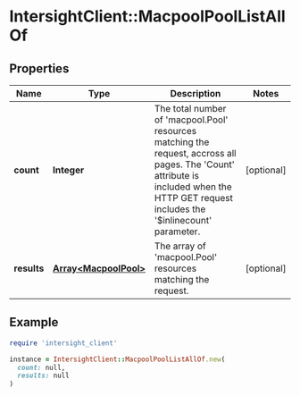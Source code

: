 # IntersightClient::MacpoolPoolListAllOf

## Properties

| Name | Type | Description | Notes |
| ---- | ---- | ----------- | ----- |
| **count** | **Integer** | The total number of &#39;macpool.Pool&#39; resources matching the request, accross all pages. The &#39;Count&#39; attribute is included when the HTTP GET request includes the &#39;$inlinecount&#39; parameter. | [optional] |
| **results** | [**Array&lt;MacpoolPool&gt;**](MacpoolPool.md) | The array of &#39;macpool.Pool&#39; resources matching the request. | [optional] |

## Example

```ruby
require 'intersight_client'

instance = IntersightClient::MacpoolPoolListAllOf.new(
  count: null,
  results: null
)
```

